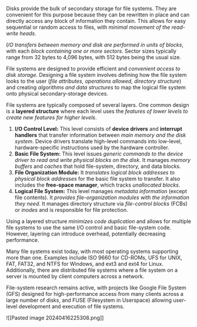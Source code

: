 Disks provide the bulk of secondary storage for file systems. They are convenient for this purpose because they can be rewritten in place and can directly access any block of information they contain. This allows for easy sequential or random access to files, with *minimal movement of the read-write heads*.

*I/O transfers between memory and disk are performed in units of blocks*, with each *block containing one or more sectors*. Sector sizes typically range from 32 bytes to 4,096 bytes, with 512 bytes being the usual size.

File systems are designed to provide efficient and *convenient access to disk storage*. Designing a file system involves defining how the file system looks to the user (*file attributes, operations allowed, directory structure*) and creating *algorithms and data structures* to map the logical file system onto physical secondary-storage devices.

File systems are typically composed of several layers. One common design is a **layered structure** where each level uses the *features of lower levels to create new features for higher levels*.

1. **I/O Control Level:** This level consists of **device drivers** and **interrupt handlers** that transfer information between *main memory and the disk system*. Device drivers translate high-level commands into low-level, hardware-specific instructions used by the hardware controller.
2. **Basic File System:** This level issues *generic commands to the device driver to read and write physical blocks on the disk*. It manages *memory buffers* and *caches* that hold file-system, directory, and data blocks.
3. **File Organization Module:** It *translates logical block addresses to physical block addresses* for the basic file system to transfer. It also includes the **free-space manager**, which tracks *unallocated blocks*.
4. **Logical File System:** This level manages *metadata information* (except file contents). It *provides file-organization modules with the information they need*. It manages directory structure via *file-control blocks* (FCBs) or *inodes* and is responsible for file protection.

Using a layered structure *minimizes code duplication* and allows for multiple file systems to use the same I/O control and basic file-system code. However, layering can introduce overhead, potentially decreasing performance.

Many file systems exist today, with most operating systems supporting more than one. Examples include ISO 9660 for CD-ROMs, UFS for UNIX, FAT, FAT32, and NTFS for Windows, and ext3 and ext4 for Linux. Additionally, there are distributed file systems where a file system on a server is mounted by client computers across a network.

File-system research remains active, with projects like Google File System (GFS) designed for high-performance access from many clients across a large number of disks, and FUSE (Filesystem in Userspace) allowing user-level development and execution of file systems.

![[Pasted image 20240416225308.png]]
